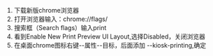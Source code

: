   1. 下载新版chrome浏览器
  2. 打开浏览器输入：chrome://flags/
  3. 搜索框（Search flags）输入print
  4. 看到Enable New Print Preview UI Layout,选择Disabled，关闭浏览器
  5. 在桌面chrome图标右键--属性--目标，后面添加 --kiosk-printing,确定
